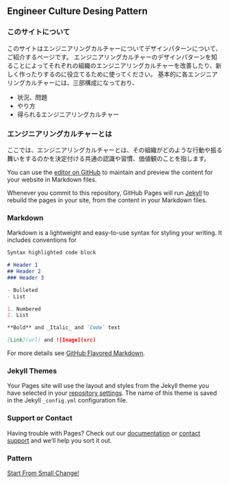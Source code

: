 ## Engineer Culture Desing Pattern
### このサイトについて
このサイトはエンジニアリングカルチャーについてデザインパターンについて、ご紹介するページです。
エンジニアリングカルチャーのデザインパターンを知ることによってそれぞれの組織のエンジニアリングカルチャーを改善したり、新しく作ったりするのに役立てるために使ってください。
基本的に各エンジニアリングカルチャーには、三部構成になっており、
- 状況、問題
- やり方
- 得られるエンジニアリングカルチャー


### エンジニアリングカルチャーとは
ここでは、エンジニアリングカルチャーとは、その組織がどのような行動や振る舞いをするのかを決定付ける共通の認識や習慣、価値観のことを指します。




You can use the [editor on GitHub](https://github.com/daigorowhite/engineer_culture_design_pattern/edit/master/README.md) to maintain and preview the content for your website in Markdown files.

Whenever you commit to this repository, GitHub Pages will run [Jekyll](https://jekyllrb.com/) to rebuild the pages in your site, from the content in your Markdown files.

### Markdown

Markdown is a lightweight and easy-to-use syntax for styling your writing. It includes conventions for

```markdown
Syntax highlighted code block

# Header 1
## Header 2
### Header 3

- Bulleted
- List

1. Numbered
2. List

**Bold** and _Italic_ and `Code` text

[Link](url) and ![Image](src)
```

For more details see [GitHub Flavored Markdown](https://guides.github.com/features/mastering-markdown/).

### Jekyll Themes

Your Pages site will use the layout and styles from the Jekyll theme you have selected in your [repository settings](https://github.com/daigorowhite/engineer_culture_design_pattern/settings). The name of this theme is saved in the Jekyll `_config.yml` configuration file.

### Support or Contact

Having trouble with Pages? Check out our [documentation](https://help.github.com/categories/github-pages-basics/) or [contact support](https://github.com/contact) and we’ll help you sort it out.


### Pattern

[Start From Small Change!](./jp/pattern/1_startfromsmallchange)
